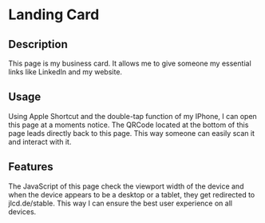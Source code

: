 # Landing Card

## Description

This page is my business card. It allows me to give someone my essential links like LinkedIn and my website.

## Usage

Using Apple Shortcut and the double-tap function of my IPhone, I can open this page at a moments notice.
The QRCode located at the bottom of this page leads directly back to this page. This way someone can easily scan it and interact with it.

## Features

The JavaScript of this page check the viewport width of the device and when the device appears to be a desktop or a tablet, they get redirected to jlcd.de/stable.
This way I can ensure the best user experience on all devices.
